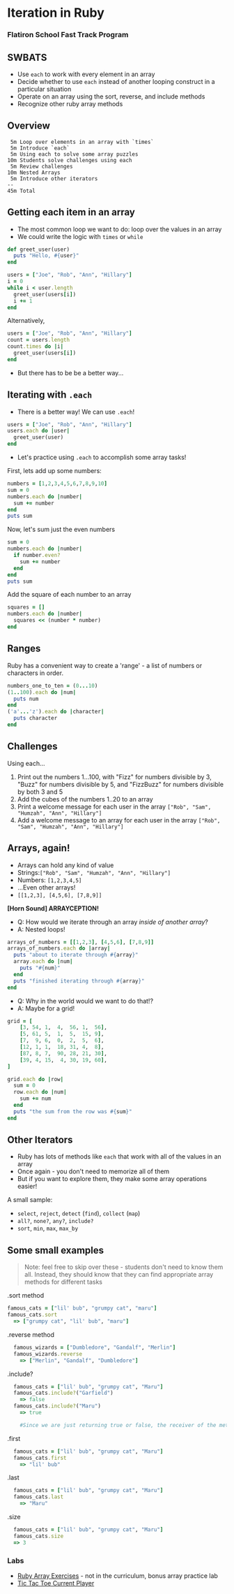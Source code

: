 # Iteration in Ruby

### Flatiron School Fast Track Program

## SWBATS

- Use `each` to work with every element in an array
- Decide whether to use `each` instead of another looping construct in a particular situation
- Operate on an array using the sort, reverse, and include methods
- Recognize other ruby array methods

## Overview

```text
 5m Loop over elements in an array with `times`
 5m Introduce `each`
 5m Using each to solve some array puzzles
10m Students solve challenges using each
 5m Review challenges
10m Nested Arrays
 5m Introduce other iterators
--
45m Total
```

## Getting each item in an array

- The most common loop we want to do: loop over the values in an array
- We could write the logic with `times` or `while`

```ruby
def greet_user(user)
  puts "Hello, #{user}"
end

users = ["Joe", "Rob", "Ann", "Hillary"]
i = 0
while i < user.length
  greet_user(users[i])
  i += 1
end
```

Alternatively,

```ruby
users = ["Joe", "Rob", "Ann", "Hillary"]
count = users.length
count.times do |i|
  greet_user(users[i])
end
```

- But there has to be be a better way...

## Iterating with `.each`

- There is a better way! We can use `.each`!

```ruby
users = ["Joe", "Rob", "Ann", "Hillary"]
users.each do |user|
  greet_user(user)
end
```

- Let's practice using `.each` to accomplish some array tasks!

First, lets add up some numbers:

```ruby
numbers = [1,2,3,4,5,6,7,8,9,10]
sum = 0
numbers.each do |number|
  sum += number
end
puts sum
```

Now, let's sum just the even numbers

```ruby
sum = 0
numbers.each do |number|
  if number.even?
    sum += number
  end
end
puts sum
```

Add the square of each number to an array

```ruby
squares = []
numbers.each do |number|
  squares << (number * number)
end
```

## Ranges

Ruby has a convenient way to create a 'range' - a list of numbers or characters in order.

```ruby
numbers_one_to_ten = (0...10)
(1..100).each do |num|
  puts num
end
('a'...'z').each do |character|
  puts character
end
```

## Challenges

Using each...

1. Print out the numbers 1...100, with "Fizz" for numbers divisible by 3, "Buzz" for numbers divisible by 5, and "FizzBuzz" for numbers divisible by both 3 and 5
2. Add the cubes of the numbers 1..20 to an array
3. Print a welcome message for each user in the array `["Rob", "Sam", "Humzah", "Ann", "Hillary"]`
4. Add a welcome message to an array for each user in the array `["Rob", "Sam", "Humzah", "Ann", "Hillary"]`

## Arrays, again!
- Arrays can hold any kind of value
- Strings:`["Rob", "Sam", "Humzah", "Ann", "Hillary"]`
- Numbers: `[1,2,3,4,5]`
- ...Even other arrays!
- `[[1,2,3], [4,5,6], [7,8,9]]`

**[Horn Sound] ARRAYCEPTION!**

- Q: How would we iterate through an array _inside of another array_?
- A: Nested loops!

```ruby
arrays_of_numbers = [[1,2,3], [4,5,6], [7,8,9]]
arrays_of_numbers.each do |array|
  puts "about to iterate through #{array}"
  array.each do |num|
    puts "#{num}"
  end
  puts "finished iterating through #{array}"
end
```

- Q: Why in the world would we want to do that!?
- A: Maybe for a grid!

```ruby
grid = [
    [3, 54, 1,  4,  56, 1,  56],
    [5, 61, 5,  1,  5,  15, 9],
    [7,  9, 6,  0,  2,  5,  6],
    [12, 1, 1,  18, 31, 4,  8],
    [87, 8, 7,  90, 28, 21, 30],
    [39, 4, 15,  4, 30, 19, 60],
]

grid.each do |row|
  sum = 0
  row.each do |num|
    sum += num
  end
  puts "the sum from the row was #{sum}"
end
```

## Other Iterators
- Ruby has lots of methods like `each` that work with all of the values in an array
- Once again - you don't need to memorize all of them
- But if you want to explore them, they make some array operations easier!

A small sample:

- `select`, `reject`, `detect` (`find`), `collect` (`map`)
- `all?`, `none?`, `any?`, `include?`
- `sort`, `min`, `max`, `max_by`

## Some small examples

> Note: feel free to skip over these - students don't need to know them all. Instead, they should know that they can find appropriate array methods for different tasks

.sort method

```ruby
famous_cats = ["lil' bub", "grumpy cat", "maru"]
famous_cats.sort
  => ["grumpy cat", "lil' bub", "maru"]
```

.reverse method

```ruby
  famous_wizards = ["Dumbledore", "Gandalf", "Merlin"]
  famous_wizards.reverse
    => ["Merlin", "Gandalf", "Dumbledore"]
```

 .include?
```ruby
  famous_cats = ["lil' bub", "grumpy cat", "Maru"]
  famous_cats.include?("Garfield")
    => false
  famous_cats.include?("Maru")
    => true

    #Since we are just returning true or false, the receiver of the method, famous_cats, remains unchanged.
```

.first
```ruby
  famous_cats = ["lil' bub", "grumpy cat", "Maru"]
  famous_cats.first
    => "lil' bub"
```

.last
```ruby
  famous_cats = ["lil' bub", "grumpy cat", "Maru"]
  famous_cats.last
    => "Maru"
```

.size

```ruby
  famous_cats = ["lil' bub", "grumpy cat", "Maru"]
  famous_cats.size
  => 3
```

### Labs
- [Ruby Array Exercises](https://github.com/learn-co-curriculum/ruby-array-exercises) - not in the curriculum, bonus array practice lab
- [Tic Tac Toe Current Player](https://learn.co/tracks/full-stack-web-development-v6/intro-to-ruby-development/iteration/tic-tac-toe-current-player)

